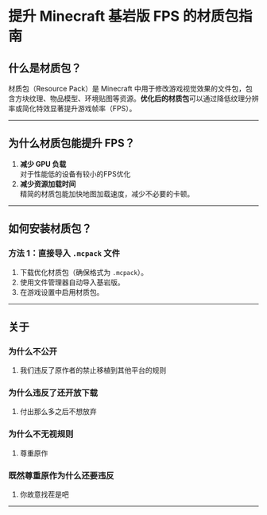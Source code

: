 # 提升 Minecraft 基岩版 FPS 的材质包指南

## 什么是材质包？
材质包（Resource Pack）是 Minecraft 中用于修改游戏视觉效果的文件包，包含方块纹理、物品模型、环境贴图等资源。**优化后的材质包**可以通过降低纹理分辨率或简化特效显著提升游戏帧率（FPS）。

---

## 为什么材质包能提升 FPS？
1. **减少 GPU 负载**  
   对于性能低的设备有较小的FPS优化
3. **减少资源加载时间**  
   精简的材质包能加快地图加载速度，减少不必要的卡顿。

---

## 如何安装材质包？
### 方法 1：直接导入 `.mcpack` 文件
1. 下载优化材质包（确保格式为 `.mcpack`）。
2. 使用文件管理器自动导入基岩版。
3. 在游戏设置中启用材质包。

---

## 关于
### 为什么不公开
1. 我们违反了原作者的禁止移植到其他平台的规则

### 为什么违反了还开放下载
1. 付出那么多之后不想放弃


### 为什么不无视规则
1. 尊重原作


### 既然尊重原作为什么还要违反
1. 你故意找茬是吧

---






